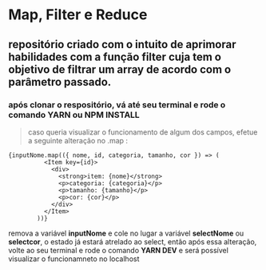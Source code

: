 # Map, Filter e Reduce

## repositório criado com o intuito de aprimorar habilidades com a função filter cuja tem o objetivo de filtrar um array de acordo com o parâmetro passado.

### após clonar o respositório, vá até seu terminal e rode o comando **YARN** ou **NPM INSTALL**

> caso queria visualizar o funcionamento de algum dos campos, efetue a seguinte alteração no .map :

```
{inputNome.map(({ nome, id, categoria, tamanho, cor }) => (
          <Item key={id}>
            <div>
              <strong>item: {nome}</strong>
              <p>categoria: {categoria}</p>
              <p>tamanho: {tamanho}</p>
              <p>cor: {cor}</p>
            </div>
          </Item>
        ))}
```

remova a variável **inputNome** e cole no lugar a variável **selectNome** ou **selectcor**, o estado já estará atrelado ao select, então após essa alteração, volte ao seu terminal e rode o comando **YARN DEV** e será possível visualizar o funcionamneto no localhost
